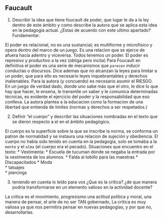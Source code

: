 ## Faucault

1. Describir la idea que tiene foucault de poder, que lugar le da a la ley dentro de este ámbito y como describe la autora 
que se aplica esta idea en la pedagogía actual. ¿Estas de acuerdo con este ultimo apartado? Fundamentar.

El poder es relacional, no es una sustancial; es multiforme y microfisico y opera dentro del marco de un juego.
Es una relacion que se ejerce de afuera hacia adentro y viceversa. Todos tenemos un poder.
El poder es represivo y productivo a la vez (obliga pero incita)
Para Foucault en definitiva el poder es una serie de mecanismos que `parecen` inducir conductas o discursos.
Dice ademas que no alcanzan la leyes para limitar a un poder, que para ello es necesario leyes inquebrantables y 
derechos inalienables.
Para la autora (y concuerdo) es necesario asumir el RIESGO. En un juego de verdad dado, donde uno sabe más 
que el otro, le dice lo que hay que hacer, le ensena, le transmite un saber y le comunica determinadas técnicas, es 
evidente el ejercicio del poder y la responsabilidad que eso conlleva.
La autora plantea a la educacion como la formacion de una libertad que entienda de limites (normas y derechos a ser respetados.) 


2. Definir “el cuerpo” y describir las situaciones nombradas en el texto que se dieron respecto a el en el ámbito pedagógico.

El cuerpo es la superficie sobre la que se inscribe la norma, se conforma un patron de normalidad y se instaura una relacion
de sujeción y obediencia. El cuerpo no había sido tenido en cuenta en la pedagogia, solo se tomaba a la `mente` y el `alma`
(el cuerpo era el pecado).
Situaciones que encuentro en el texto:
    * Vestimenta: 
        * Escuela de tucuman donde se negaba la entrada por la vestimenta de los alumnos.
        * Falda al tobillo para las maestras
    * Discapacitados
    * Moda  
        * tatuajes  
        * piercings

3. teniendo en cuenta lo leído para vos ¿Que es la crítica? ¿de que manera podría transformarse en un elemento valioso 
en la actividad docente?

La critica es el movimiento, progresismo una actitud politica y moral, una manera de pensar, el arte de no ser TAN gobernado,
La critica es muy valiosa ya que nos permitira pensar en nuevas pedagogias, y por que no, desarrollarlas.